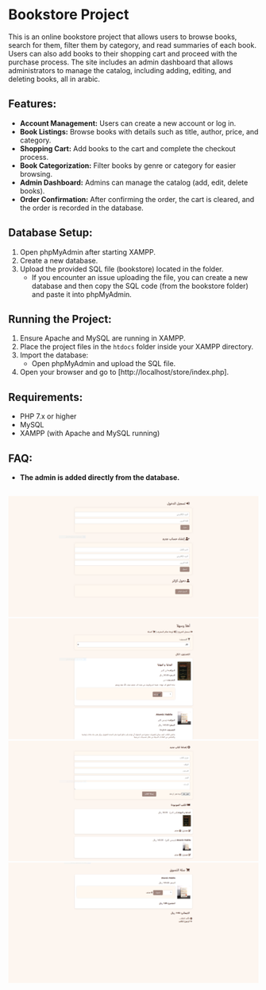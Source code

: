 # Bookstore Project


This is an online bookstore project that allows users to browse books, search for them, filter them by category, and read summaries of each book. Users can also add books to their shopping cart and proceed with the purchase process. The site includes an admin dashboard that allows administrators to manage the catalog, including adding, editing, and deleting books, all in arabic.

## Features:
- **Account Management:** Users can create a new account or log in.
- **Book Listings:** Browse books with details such as title, author, price, and category.
- **Shopping Cart:** Add books to the cart and complete the checkout process.
- **Book Categorization:** Filter books by genre or category for easier browsing.
- **Admin Dashboard:** Admins can manage the catalog (add, edit, delete books).
- **Order Confirmation:** After confirming the order, the cart is cleared, and the order is recorded in the database.

## Database Setup:
1. Open phpMyAdmin after starting XAMPP.
2. Create a new database.
3. Upload the provided SQL file (bookstore) located in the folder.
    - If you encounter an issue uploading the file, you can create a new database and then copy the SQL code (from the bookstore folder) and paste it into phpMyAdmin.

## Running the Project:
1. Ensure Apache and MySQL are running in XAMPP.
2. Place the project files in the `htdocs` folder inside your XAMPP directory.
3. Import the database:
   - Open phpMyAdmin and upload the SQL file.
4. Open your browser and go to [http://localhost/store/index.php].

## Requirements:
- PHP 7.x or higher
- MySQL
- XAMPP (with Apache and MySQL running)

## FAQ:
- **The admin is added directly from the database.**

##
![login](Store/assets/images/login.PNG)
![Home](Store/assets/images/home.PNG)
![admin tools](Store/assets/images/admin.PNG)
![cart](Store/assets/images/cart.PNG)

